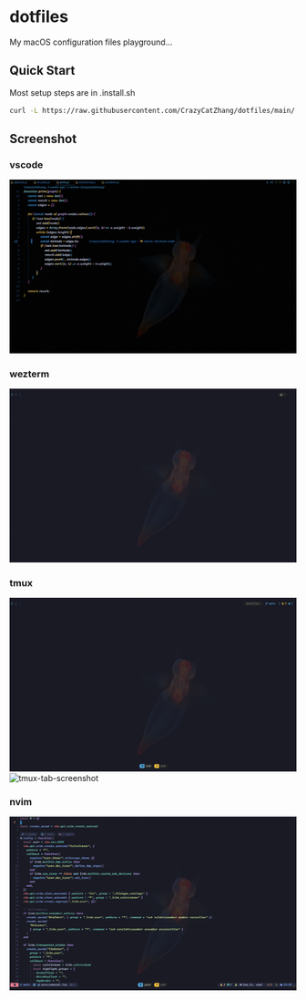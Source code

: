 # dotfiles

My macOS configuration files playground...

## Quick Start

Most setup steps are in .install.sh

```bash
curl -L https://raw.githubusercontent.com/CrazyCatZhang/dotfiles/main/.install.sh | sh
```

## Screenshot

### vscode
![vscode screenshot](./.config/images/vscode-screenshot.png)

### wezterm
![wezterm screenshot](./.config/images/wezterm-screenshot.png)

### tmux
![tmux screenshot](./.config/images/tmux-screenshot.png)
![tmux-tab-screenshot](./.config/images/tmux-tab-screenshot.png)

### nvim
![nvim screenshot](./.config/images/nvim-screenshot.png)

